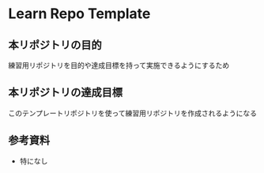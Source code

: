 # Learn Repo Template

## 本リポジトリの目的
練習用リポジトリを目的や達成目標を持って実施できるようにするため

## 本リポジトリの達成目標
このテンプレートリポジトリを使って練習用リポジトリを作成されるようになる

## 参考資料
- 特になし
